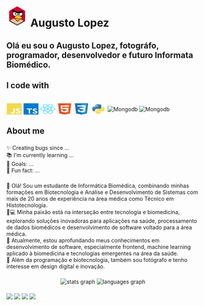 # ![icon angrybird](AngryBirdRed.png) Augusto Lopez

## Olá eu sou o Augusto Lopez, fotográfo, programador, desenvolvedor e futuro Informata Biomédico.

###
<h2 align="left">I code with</h2>

<div style="display: inline_block"><br>
  <img align="center" alt="Js" height="30" width="40" src="https://raw.githubusercontent.com/devicons/devicon/master/icons/javascript/javascript-plain.svg">
  <img align="center" alt="Ts" height="30" width="40" src="https://raw.githubusercontent.com/devicons/devicon/master/icons/typescript/typescript-plain.svg">
  <img align="center" alt="React" height="30" width="40" src="https://raw.githubusercontent.com/devicons/devicon/master/icons/react/react-original.svg">
  <img align="center" alt="HTML" height="30" width="40" src="https://raw.githubusercontent.com/devicons/devicon/master/icons/html5/html5-original.svg">
  <img align="center" alt="CSS" height="30" width="40" src="https://raw.githubusercontent.com/devicons/devicon/master/icons/css3/css3-original.svg">
  <img align="center" alt="Python" height="30" width="40" src="https://raw.githubusercontent.com/devicons/devicon/master/icons/python/python-original.svg">
  <img align="center" alt="Mongodb" height="40" width="40" src="https://icongr.am/devicon/mongodb-original-wordmark.svg?color=fcfcfc">
  <img align="center" alt="Mongodb" height="80" width="100" src="https://icongr.am/devicon/nodejs-original-wordmark.svg?color=fcfcfc">
</div>
  
  ##

  <h2 align="left">About me</h2>

###

<p align="left">✨ Creating bugs since ...<br>📚 I'm currently learning ...<br>🎯 Goals: ...<br>🎲 Fun fact: ...</p>

###

<p align="left">
👋 Olá! Sou um estudante de Informática Biomédica, combinando minhas formações em Biotecnologia e Análise e Desenvolvimento de Sistemas com mais de 20 anos de experiência na área médica como Técnico em Histotecnologia.<br>
🧬💻 Minha paixão está na interseção entre tecnologia e biomedicina, explorando soluções inovadoras para aplicações na saúde, processamento de dados biomédicos e desenvolvimento de software voltado para a área médica.
<br>
🚀 Atualmente, estou aprofundando meus conhecimentos em desenvolvimento de software, especialmente frontend, machine learning aplicado à biomedicina e tecnologias emergentes na área da saúde.
<br>
📸 Além da programação e biotecnologia, também sou fotógrafo e tenho interesse em design digital e inovação.
</p>

###

<div align="center">
  <img src="https://github-readme-stats.vercel.app/api?username=auguston9&hide_title=false&hide_rank=false&show_icons=true&include_all_commits=true&count_private=true&disable_animations=false&theme=dracula&locale=en&hide_border=false" height="150" alt="stats graph"  />
  <img src="https://github-readme-stats.vercel.app/api/top-langs?username=auguston9&locale=en&hide_title=false&layout=compact&card_width=320&langs_count=5&theme=dracula&hide_border=false" height="150" alt="languages graph"  />
</div>

###

<div> 
  <a href="" rel=”noopener noreferer”><img src="https://img.shields.io/badge/YouTube-FF0000?style=for-the-badge&logo=youtube&logoColor=white" rel=”noopener noreferer”></a>
  <a href="https://www.instagram.com/augustophottos/" rel=”noopener noreferer”><img src="https://img.shields.io/badge/-Instagram-%23E4405F?style=for-the-badge&logo=instagram&logoColor=white" rel=”noopener noreferer”></a> 
  <a href = "mailto:augusto.lopez@ufcspa.edu.br"><img src="https://img.shields.io/badge/-Gmail-%23333?style=for-the-badge&logo=gmail&logoColor=white" rel=”noopener noreferer”></a>
  <a href="https://www.linkedin.com/in/augusto-lopez-n9photodesignerdeveloper" rel=”noopener noreferer”><img src="https://img.shields.io/badge/-LinkedIn-%230077B5?style=for-the-badge&logo=linkedin&logoColor=white" target="_blank" rel="noopener noreferer"></a> 
  
</div>


